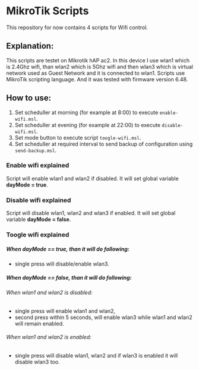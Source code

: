 # MikroTik Scripts

This repository for now contains 4 scripts for Wifi control.

## Explanation:

This scripts are testet on Mikrotik hAP ac2. In this device I use wlan1 which is 2.4Ghz wifi, than wlan2 which is 5Ghz wifi and then wlan3 which is virtual network used as Guest Network and it is connected to wlan1. Scripts use MikroTik scripting language. And it was tested with firmware version 6.48.

## How to use:

1. Set scheduller at morning (for example at 8:00) to execute `enable-wifi.msl`.
2. Set scheduller at evening (for example at 22:00) to execute `disable-wifi.msl`.
3. Set mode button to execute script `toogle-wifi.msl`.
4. Set scheduller at required interval to send backup of configuration using `send-backup.msl`.

### Enable wifi explained
Script will enable wlan1 and wlan2 if disabled. It will set global variable **dayMode = true**.

### Disable wifi explained
Script will disable wlan1, wlan2 and wlan3 if enabled. It will set global variable **dayMode = false**.

### Toogle wifi explained
##### When dayMode == true, than it will do following:
* single press will disable/enable wlan3.

##### When dayMode == false, than it will do following:

###### When wlan1 and wlan2 is disabled:
* single press will enable wlan1 and wlan2,
* second press within 5 seconds, will enable wlan3 while wlan1 and wlan2 will remain enabled.

###### When wlan1 and wlan2 is enabled:
* single press will disable wlan1, wlan2 and if wlan3 is enabled it will disable wlan3 too.

